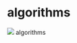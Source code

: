 # algorithms
<a href='http://ec2-13-218-117-152.compute-1.amazonaws.com/job/algorithm/'><img src='http://ec2-13-218-117-152.compute-1.amazonaws.com/buildStatus/icon?job=algorithm'></a>
algorithms
